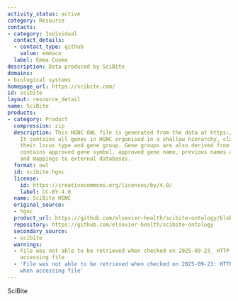 ```yaml
---
activity_status: active
category: Resource
contacts:
- category: Individual
  contact_details:
  - contact_type: github
    value: emmaco
  label: Emma Cooke
description: Data produced by SciBite
domains:
- biological systems
homepage_url: https://scibite.com/
id: scibite
layout: resource_detail
name: SciBite
products:
- category: Product
  compression: zip
  description: This HGNC OWL file is generated from the data at https://www.genenames.org/.
    It contains all genes in HGNC organised in a shallow hierarchy, classified by
    their locus type and gene group. Gene groups are also derived from HGNC. The ontology
    contains approved gene symbol, approved gene name, previous names and symbols
    and mappings to external databases.
  format: owl
  id: scibite.hgnc
  license:
    id: https://creativecommons.org/licenses/by/4.0/
    label: CC-BY-4.0
  name: SciBite HGNC
  original_source:
  - hgnc
  product_url: https://github.com/elsevier-health/scibite-ontology/blob/main/hgnc_2025_02_04.owl.zip
  repository: https://github.com/elsevier-health/scibite-ontology
  secondary_source:
  - scibite
  warnings:
  - File was not able to be retrieved when checked on 2025-09-23_ HTTP 404 error when
    accessing file
  - 'File was not able to be retrieved when checked on 2025-09-23: HTTP 404 error
    when accessing file'
---
```

SciBite